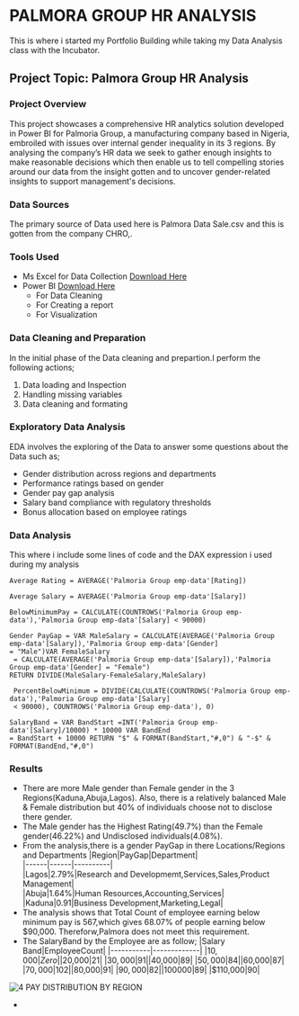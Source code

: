 # PALMORA GROUP HR ANALYSIS
This is where i started my Portfolio Building while taking my Data Analysis class with the Incubator.

## Project Topic: Palmora Group HR Analysis

### Project Overview
This project showcases a comprehensive HR analytics solution developed in Power BI for Palmoria Group, a manufacturing company based in Nigeria, embroiled with issues over internal gender inequality in its 3 regions. By analysing  the company’s HR data we seek to gather enough insights to make reasonable decisions which then enable us to tell compelling stories around our data from the insight gotten and to uncover gender-related insights to support management's decisions.

### Data Sources
The primary source of Data used here is Palmora Data Sale.csv and this is gotten from the company CHRO,.

### Tools Used
- Ms Excel for Data Collection [Download Here](https://www.microsoft.com)
- Power BI [Download Here](https://www.microsoft.com/en-us/download/details.aspx?id=58494)
  - For Data Cleaning
  - For Creating a report
  - For Visualization

### Data Cleaning and Preparation
In the initial phase of the Data cleaning and prepartion.I perform the following actions;
1. Data loading and Inspection
2. Handling missing variables
3. Data cleaning and formating

### Exploratory Data Analysis
EDA involves the exploring of the Data to answer some questions about the Data such as;
- Gender distribution across regions and departments
- Performance ratings based on gender
- Gender pay gap analysis
- Salary band compliance with regulatory thresholds
- Bonus allocation based on employee ratings

### Data Analysis

This where i include some lines of code and the DAX expression i used during my analysis
``` POWER BI/DAX EXPRESSION
Average Rating = AVERAGE('Palmoria Group emp-data'[Rating])
```
```
Average Salary = AVERAGE('Palmoria Group emp-data'[Salary])
```
```
BelowMinimumPay = CALCULATE(COUNTROWS('Palmoria Group emp-data'),'Palmoria Group emp-data'[Salary] < 90000)
```
```
Gender PayGap = VAR MaleSalary = CALCULATE(AVERAGE('Palmoria Group emp-data'[Salary]),'Palmoria Group emp-data'[Gender]
= "Male")VAR FemaleSalary
 = CALCULATE(AVERAGE('Palmoria Group emp-data'[Salary]),'Palmoria Group emp-data'[Gender] = "Female")
RETURN DIVIDE(MaleSalary-FemaleSalary,MaleSalary)
```
```
 PercentBelowMinimum = DIVIDE(CALCULATE(COUNTROWS('Palmoria Group emp-data'),'Palmoria Group emp-data'[Salary]
 < 90000), COUNTROWS('Palmoria Group emp-data'), 0)
```
```
SalaryBand = VAR BandStart =INT('Palmoria Group emp-data'[Salary]/10000) * 10000 VAR BandEnd
= BandStart + 10000 RETURN "$" & FORMAT(BandStart,"#,0") & "-$" & FORMAT(BandEnd,"#,0")
```

### Results
- There are more Male gender than Female gender in the 3 Regions(Kaduna,Abuja,Lagos).
Also, there is a relatively balanced Male & Female distribution but 40% of individuals choose not to disclose there gender.
- The Male gender has the Highest Rating(49.7%) than the Female gender(46.22%) and Undisclosed individuals(4.08%).
- From the analysis,there is a gender PayGap in there Locations/Regions and Departments
  |Region|PayGap|Department|                    
  |------|------|----------|                    
  |Lagos|2.79%|Research and Developmemt,Services,Sales,Product Management|                      
  |Abuja|1.64%|Human Resources,Accounting,Services|
  |Kaduna|0.91|Business Development,Marketing,Legal|
- The analysis shows that Total Count of employee earning below minimum pay is 567,which gives 68.07% of people earning below $90,000. Thereforw,Palmora does not meet this requirement.
- The SalaryBand by the Employee are as follow;
   |Salary Band|EmployeeCount|
   |-----------|-------------|
   |$10,000|Zero|
   |$20,000|21|
   |$30,000|91|
   |$40,000|89|
   |$50,000|84|
   |$60,000|87|
   |$70,000|102|
   |$80,000|91|
   |$90,000|82|
   |$100000|89|
  |$110,000|90|

![4  PAY DISTRIBUTION BY REGION](https://github.com/user-attachments/assets/a5be04a5-3339-4c9f-ae1b-bae2afda5262)

- 


